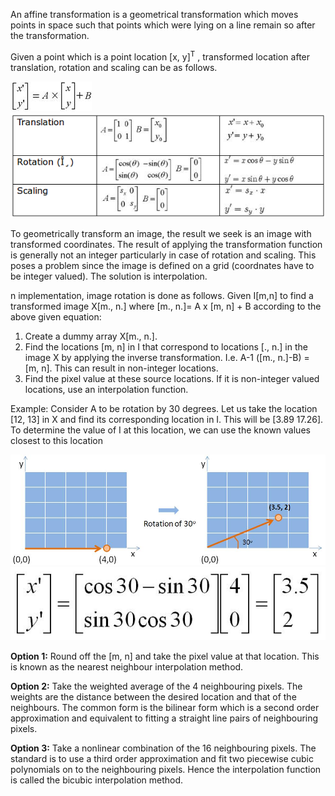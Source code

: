 An affine transformation is a geometrical transformation which moves points in space such that points which were lying on a line remain so after the transformation.

Given a point which is a point location [x, y]<sup>T</sup> , transformed location after translation, rotation and scaling can be as follows.

<img src="images/image012.jpg">

<img src="images/table1.png">  
	
To geometrically transform an image, the result we seek is an image with transformed coordinates. The result of applying the transformation function is generally not an integer particularly in case of rotation and scaling. This poses a problem since the image is defined on a grid (coordnates have to be integer valued). The solution is interpolation.

n implementation, image rotation is done as follows. Given I[m,n] to find a transformed image X[m., n.] where [m., n.]= A x [m, n] + B according to the above given equation:

 1. Create a dummy array X[m., n.].
 2. Find the locations [m, n] in I that correspond to locations [., n.] in the image X by applying the inverse transformation. I.e. A-1 ([m., n.]-B) = [m, n]. This can result in non-integer locations.
 3. Find the pixel value at these source locations. If it is non-integer valued locations, use an interpolation function.

Example: Consider A to be rotation by 30 degrees. Let us take the location [12, 13] in X and find its corresponding location in I. This will be [3.89 17.26]. To determine the value of I at this location, we can use the known values closest to this location

<img src="images/image024.jpg">

     
<img src="images/image025.jpg">

**Option 1:** Round off the [m, n] and take the pixel value at that location. This is known as the nearest neighbour interpolation method.

**Option 2:** Take the weighted average of the 4 neighbouring pixels. The weights are the distance between the desired location and that of the neighbours. The common form is the bilinear form which is a second order approximation and equivalent to fitting a straight line pairs of neighbouring pixels.

**Option 3:** Take a nonlinear combination of the 16 neighbouring pixels. The standard is to use a third order approximation and fit two piecewise cubic polynomials on to the neighbouring pixels. Hence the interpolation function is called the bicubic interpolation method.